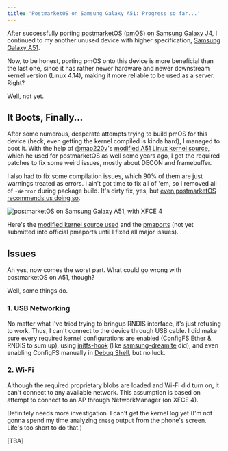 ```yaml
---
title: 'PostmarketOS on Samsung Galaxy A51: Progress so far...'
---
```

After successfully porting [postmarketOS (pmOS) on Samsung Galaxy J4](https://wiki.postmarketos.org/wiki/Samsung_Galaxy_J4_(samsung-j4lte)), I continued to my another unused device with higher specification, [Samsung Galaxy A51](https://wiki.postmarketos.org/wiki/Samsung_Galaxy_A51_(samsung-a51)).

Now, to be honest, porting pmOS onto this device is more beneficial than the last one, since it has rather newer hardware and newer downstream kernel version (Linux 4.14), making it more reliable to be used as a server. Right?

Well, not yet.

## It Boots, Finally...

After some numerous, desperate attempts trying to build pmOS for this device (heck, even getting the kernel compiled is kinda hard), I managed to boot it. With the help of [@map220v](https://github.com/map220v)'s [modified A51 Linux kernel source](https://github.com/map220v/kernel_samsung_a51-linux), which he used for postmarketOS as well some years ago, I got the required patches to fix some weird issues, mostly about DECON and framebuffer.

I also had to fix some compilation issues, which 90% of them are just warnings treated as errors. I ain't got time to fix all of 'em, so I removed all of `-Werror` during package build. It's dirty fix, yes, but [even postmarketOS recommends us doing so](https://wiki.postmarketos.org/wiki/Troubleshooting:kernel#Android_Kernel_compilation_fails_on_warnings_(not_on_errors)_(-Werror)).

![postmarketOS on Samsung Galaxy A51, with XFCE 4](https://wiki.postmarketos.org/images/thumb/e/e4/A51-xfce-basic.jpg/337px-A51-xfce-basic.jpg)

Here's the [modified kernel source used](https://github.com/manoedinata/android_kernel_samsung_a51/tree/linux/) and the [pmaports](https://gitlab.postmarketos.org/manoedinata/pmaports/-/tree/manoedinata/add-samsung-a51) (not yet submitted into official pmaports until I fixed all major issues).

## Issues

Ah yes, now comes the worst part. What could go wrong with postmarketOS on A51, though?

Well, some things do.

### 1. USB Networking

No matter what I've tried trying to bringup RNDIS interface, it's just refusing to work. Thus, I can't connect to the device through USB cable. I did make sure every required kernel configurations are enabled (ConfigFS Ether & RNDIS to sum up), using [initfs-hook](https://gitlab.postmarketos.org/postmarketOS/pmaports/-/blob/4d327313e40b48bdb9ac0c6e07f0b36cc2be4ff8/device/testing/device-samsung-dream/initfs-hook.sh) (like [samsung-dreamlte](https://wiki.postmarketos.org/wiki/Samsung_Galaxy_S8_(samsung-dreamlte)) did), and even enabling ConfigFS manually in [Debug Shell](https://wiki.postmarketos.org/wiki/Initramfs/Inspecting#Using_the_debug_shell), but no luck.

### 2. Wi-Fi

Although the required proprietary blobs are loaded and Wi-Fi did turn on, it can't connect to any available network. This assumption is based on attempt to connect to an AP through NetworkManager (on XFCE 4).

Definitely needs more investigation. I can't get the kernel log yet (I'm not gonna spend my time analyzing `dmesg` output from the phone's screen. Life's too short to do that.)

[TBA]
